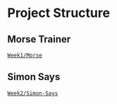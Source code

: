 # Project Structure

## Morse Trainer

[`Week1/Morse`](https://gitlab.com/kdg-ti/infrastructure1.2/2021-2022/Peter-Buschenreiter/-/tree/main/Week1/Morse)

## Simon Says

[`Week2/Simon-Says`](https://gitlab.com/kdg-ti/infrastructure1.2/2021-2022/Peter-Buschenreiter/-/tree/main/Week2/Simon-Says)
